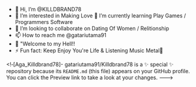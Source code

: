 - 👋 Hi, I’m @KILLDBRAND78
- 👀 I’m interested in Making Love
  🎰 I’m currently learning Play Games / Programmers Software
- 💞️ I’m looking to collaborate on Dating Of Women / Relitionship
- 📫 How to reach me @gatariutama91
- 🔞 "Welcome to my Hell!!
- ⚡ Fun fact: Keep Enjoy You're Life & Listening Music Metal🤘

<!‐[Aga_Killdbrand78]-
gatariutama91/Killdbrand78 is a ✨ special ✨ repository because its `README.md` (this file) appears on your GitHub profile.
You can click the Preview link to take a look at your changes.
--->
